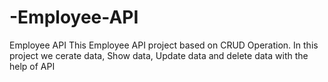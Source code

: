 # -Employee-API
Employee API
This Employee API project based on CRUD Operation.
In this project we cerate data, Show data, Update data and delete data with the help of API